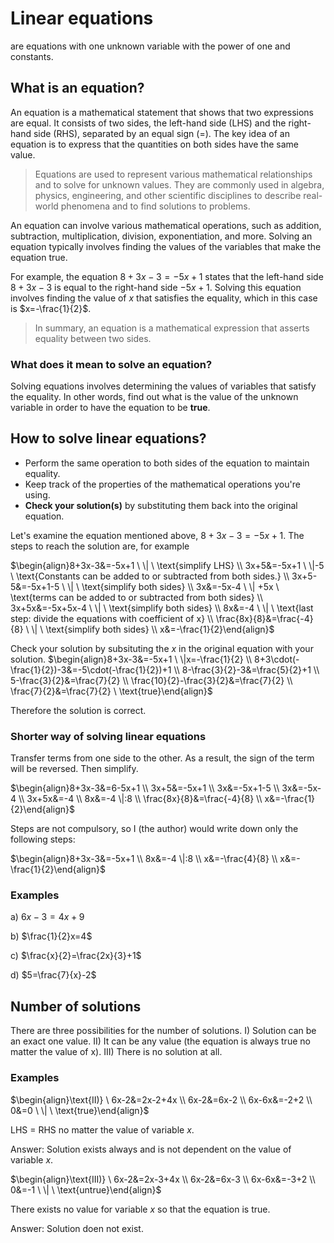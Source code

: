 # Linear equations
are equations with one unknown variable with the power of one and constants.

## What is an equation?
An equation is a mathematical statement that shows that two expressions are equal. It consists of two sides, the left-hand side (LHS) and the right-hand side (RHS), separated by an equal sign (=). The key idea of an equation is to express that the quantities on both sides have the same value.

> Equations are used to represent various mathematical relationships and to solve for unknown values. They are commonly used in algebra, physics, engineering, and other scientific disciplines to describe real-world phenomena and to find solutions to problems.

An equation can involve various mathematical operations, such as addition, subtraction, multiplication, division, exponentiation, and more. Solving an equation typically involves finding the values of the variables that make the equation true.

For example, the equation $8+3x-3=-5x+1$ states that the left-hand side $8+3x-3$ is equal to the right-hand side $-5x+1$. Solving this equation involves finding the value of $x$ that satisfies the equality, which in this case is $x=-\frac{1}{2}$.

> In summary, an equation is a mathematical expression that asserts equality between two sides.

### What does it mean to solve an equation?
Solving equations involves determining the values of variables that satisfy the equality. In other words, find out what is the value of the unknown variable in order to have the equation to be **true**.

## How to solve linear equations?
- Perform the same operation to both sides of the equation to maintain equality.
- Keep track of the properties of the mathematical operations you're using.
- **Check your solution(s)** by substituting them back into the original equation.

Let's examine the equation mentioned above, $8+3x-3=-5x+1$. The steps to reach the solution are, for example

$\begin{align}8+3x-3&=-5x+1 \ \| \ \text{simplify LHS} \\
3x+5&=-5x+1 \  \|-5  \ \text{Constants can be added to or subtracted from both sides.} \\
3x+5-5&=-5x+1-5 \  \|  \ \text{simplify both sides} \\
3x&=-5x-4 \  \| +5x  \ \text{terms can be added to or subtracted from both sides} \\
3x+5x&=-5x+5x-4 \  \|  \ \text{simplify both sides} \\
8x&=-4 \  \|  \ \text{last step: divide the equations with coefficient of x} \\
\frac{8x}{8}&=\frac{-4}{8} \  \|  \ \text{simplify both sides} \\
x&=-\frac{1}{2}\end{align}$

Check your solution by subsituting the $x$ in the original equation with your solution.
$\begin{align}8+3x-3&=-5x+1 \ \|x=-\frac{1}{2} \\
8+3\cdot(-\frac{1}{2})-3&=-5\cdot(-\frac{1}{2})+1 \\
8-\frac{3}{2}-3&=\frac{5}{2}+1 \\
5-\frac{3}{2}&=\frac{7}{2} \\
\frac{10}{2}-\frac{3}{2}&=\frac{7}{2} \\
\frac{7}{2}&=\frac{7}{2} \ \text{true}\end{align}$

Therefore the solution is correct.

### Shorter way of solving linear equations
Transfer terms from one side to the other. As a result, the sign of the term will be reversed. Then simplify.

$\begin{align}8+3x-3&=6-5x+1 \\
3x+5&=-5x+1 \\
3x&=-5x+1-5 \\
3x&=-5x-4 \\
3x+5x&=-4 \\
8x&=-4 \|:8 \\
\frac{8x}{8}&=\frac{-4}{8} \\
x&=-\frac{1}{2}\end{align}$

Steps are not compulsory, so I (the author) would write down only the following steps:

$\begin{align}8+3x-3&=-5x+1 \\
8x&=-4 \|:8 \\
x&=-\frac{4}{8} \\
x&=-\frac{1}{2}\end{align}$


### Examples
a) $6x-3=4x+9$

b) $\frac{1}{2}x=4$

c) $\frac{x}{2}=\frac{2x}{3}+1$

d) $5=\frac{7}{x}-2$

## Number of solutions
There are three possibilities for the number of solutions.
I) Solution can be an exact one value.
II) It can be any value (the equation is always true no matter the value of x).
III) There is no solution at all.

### Examples
$\begin{align}\text{II)} \ 6x-2&=2x-2+4x \\
6x-2&=6x-2 \\
6x-6x&=-2+2 \\
0&=0 \ \| \ \text{true}\end{align}$

LHS = RHS no matter the value of variable $x$.

Answer: Solution exists always and is not dependent on the value of variable $x$.

$\begin{align}\text{III)} \ 6x-2&=2x-3+4x \\
6x-2&=6x-3 \\
6x-6x&=-3+2 \\
0&=-1 \  \| \ \text{untrue}\end{align}$

There exists no value for variable $x$ so that the equation is true.

Answer: Solution doen not exist.